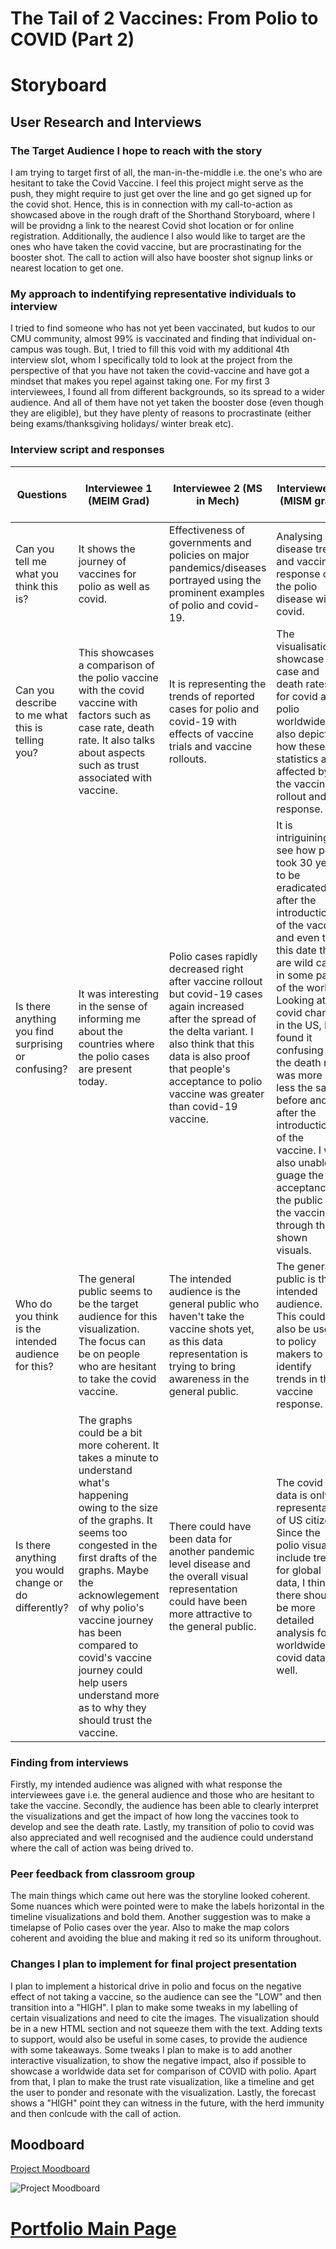 # The Tail of 2 Vaccines: From Polio to COVID (Part 2)

# Storyboard

<!-- <script src="https://carnegiemellon.shorthandstories.com/the-tail-of-2-vaccines/embed.js"></script> -->

<script src= "https://carnegiemellon.shorthandstories.com/the-tail-of-2-vaccines-prototype-/embed.js"></script>

## User Research and Interviews

### The Target Audience I hope to reach with the story

I am trying to target first of all, the man-in-the-middle i.e. the one's who are hesitant to take the Covid Vaccine. I feel this project might serve as the push, they might require to just get over the line and go get signed up for the covid shot. Hence, this is in connection with my call-to-action as showcased above in the rough draft of the Shorthand Storyboard, where I will be providng a link to the nearest Covid shot location or for online registration. Additionally, the audience I also would like to target are the ones who have taken the covid vaccine, but are procrastinating for the booster shot. The call to action will also have booster shot signup links or nearest location to get one.

### My approach to indentifying representative individuals to interview

I tried to find someone who has not yet been vaccinated, but kudos to our CMU community, almost 99% is vaccinated and finding that individual on-campus was tough. But, I tried to fill this void with my additional 4th interview slot, whom I specifically told to look at the project from the perspective of that you have not taken the covid-vaccine and have got a mindset that makes you repel against taking one. For my first 3 interviewees, I found all from different backgrounds, so its spread to a wider audience. And all of them have not yet taken the booster dose (even though they are eligible), but they have plenty of reasons to procrastinate (either being exams/thanksgiving holidays/ winter break etc). 

### Interview script and responses

Questions  | Interviewee 1 (MEIM Grad) | Interviewee 2 (MS in Mech) | Interviewee 3 (MISM grad) | Interviewee 4 (Mindset of Vaccine not taken)
------------- | ------------- | ------------- | ------------- | -------------
Can you tell me what you think this is?  | It shows the journey of vaccines for polio as well as covid. | Effectiveness of governments and policies on major pandemics/diseases portrayed using the prominent examples of polio and covid-19. | Analysing the disease trend and vaccine response of the polio disease with covid. | Shows the vaccine trend for Polio and Covid.
Can you describe to me what this is telling you?  | This showcases a comparison of the polio vaccine with the covid vaccine with factors such as case rate, death rate. It also talks about aspects such as trust associated with vaccine.| It is representing the trends of reported cases for polio and covid-19 with effects of vaccine trials and vaccine rollouts. | The visualisations showcase the case and death rates for covid and polio worldwide. It also depicts how these statistics are affected by the vaccine rollout and response. | It tells that everyone should take the vaccine
Is there anything you find surprising or confusing? | It was interesting in the sense of informing me about the countries where the polio cases are present today. | Polio cases rapidly decreased right after vaccine rollout but covid-19 cases again increased after the spread of the delta variant. I also think that this data is also proof that people's acceptance to polio vaccine was greater than covid-19 vaccine. | It is intriguining to see how polio took 30 years to be eradicated after the introduction of the vaccine and even to this date there are wild cases in some part of the world. Looking at the covid charts in the US, I found it confusing that the death rate was more or less the same before and after the introduction of the vaccine. I was also unable to guage the acceptance of the public to the vaccines through the shown visuals. | It took a lot of time for Polio to get eliminated even after introduction of vaccine
Who do you think is the intended audience for this? | The general public seems to be the target audience for this visualization. The focus can be on people who are hesitant to take the covid vaccine. | The intended audience is the general public who haven't take the vaccine shots yet, as this data representation is trying to bring awareness in the general public. | The general public is the intended audience. This could also be useful to policy makers to identify trends in the vaccine response. | The unvaccinated people
Is there anything you would change or do differently? | The graphs could be a bit more coherent. It takes a minute to understand what's happening owing to the size of the graphs. It seems too congested in the first drafts of the graphs. Maybe the acknowlegement of why polio's vaccine journey has been compared to covid's vaccine journey could help users understand more as to why they should trust the vaccine. | There could have been data for another pandemic level disease and the overall visual representation could have been more attractive to the general public. | The covid data is only representative of US citizens. Since the polio visuals include trends for global data, I think there should be more detailed analysis for worldwide covid data as well.| I would like to see the negatives of not taking the vaccine.

### Finding from interviews
Firstly, my intended audience was aligned with what response the interviewees gave i.e. the general audience and those who are hesitant to take the vaccine. Secondly, the audience has been able to clearly interpret the visualizations and get the impact of how long the vaccines took to develop and see the death rate. Lastly, my transition of polio to covid was also appreciated and well recognised and the audience could understand where the call of action was being drived to. 


### Peer feedback from classroom group

The main things which came out here was the storyline looked coherent. Some nuances which were pointed were to make the labels horizontal in the timeline visualizations and bold them. Another suggestion was to make a timelapse of Polio cases over the year. Also to make the map colors coherent and avoiding the blue and making it red so its uniform throughout. 

### Changes I plan to implement for final project presentation

I plan to implement a historical drive in polio and focus on the negative effect of not taking a vaccine, so the audience can see the "LOW" and then transition into a "HIGH". I plan to make some tweaks in my labelling of certain visualizations and need to cite the images. The visualization should be in a new HTML section and not squeeze them with the text. Adding texts to support, would also be useful in some cases, to provide the audience with some takeaways. Some tweaks I plan to make is to add another interactive visualization, to show the negative impact, also if possible to showcase a worldwide data set for comparison of COVID with polio. Apart from that, I plan to make the trust rate visualization, like a timeline and get the user to ponder and resonate with the visualization. Lastly, the forecast shows a "HIGH" point they can witness in the future, with the herd immunity and then conlcude with the call of action.


## Moodboard

[Project Moodboard](https://www.canva.com/design/DAEwmFZ-ykc/OIwSW2YcXoWWbG1KuCIFRg/view?utm_content=DAEwmFZ-ykc&utm_campaign=designshare&utm_medium=link&utm_source=publishsharelink)

![Project Moodboard](https://user-images.githubusercontent.com/30127254/143150487-ba632242-f618-4a05-9223-349b4511c9dd.png)



# [Portfolio Main Page](https://masoom1111.github.io/portfolio/)

